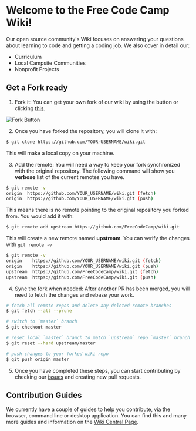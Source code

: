 # Welcome to the Free Code Camp Wiki!

Our open source community's Wiki focuses on answering your questions about learning to code and getting a coding job. We also cover in detail our:

- Curriculum
- Local Campsite Communities
- Nonprofit Projects

## Get a Fork ready

1. Fork it: You can get your own fork of our wiki by using the button or clicking [this](https://github.com/FreeCodeCamp/wiki/new/master?readme=1#fork-destination-box).

  ![Fork Button](https://help.github.com/assets/images/help/repository/fork_button.jpg)

2. Once you have forked the repository, you will clone it with:

  ```sh
  $ git clone https://github.com/YOUR-USERNAME/wiki.git
  ```

  This will make a local copy on your machine.

3. Add the remote: You will need a way to keep your fork synchronized with the original repository. The following command will show you **verbose** list of the current remotes you have.

  ```sh
  $ git remote -v
  origin  https://github.com/YOUR_USERNAME/wiki.git (fetch)
  origin  https://github.com/YOUR_USERNAME/wiki.git (push)
  ```

  This means there is no remote pointing to the original repository you forked from. You would add it with:

  ```sh
  $ git remote add upstream https://github.com/FreeCodeCamp/wiki.git
  ```

  This will create a new remote named **upstream**. You can verify the changes with `git remote -v`

  ```sh
  $ git remote -v
  origin    https://github.com/YOUR_USERNAME/wiki.git (fetch)
  origin    https://github.com/YOUR_USERNAME/wiki.git (push)
  upstream  https://github.com/FreeCodeCamp/wiki.git (fetch)
  upstream  https://github.com/FreeCodeCamp/wiki.git (push)
  ```

4. Sync the fork when needed: After another PR has been merged, you will need to fetch the changes and rebase your work.

  ```sh
  # fetch all remote repos and delete any deleted remote branches
  $ git fetch --all --prune

  # switch to `master` branch
  $ git checkout master

  # reset local `master` branch to match `upstream` repo `master` branch
  $ git reset --hard upstream/master

  # push changes to your forked wiki repo
  $ git push origin master
  ```

5. Once you have completed these steps, you can start contributing by checking our [issues](https://github.com/FreeCodeCamp/wiki/issues) and creating new pull requests.

## Contribution Guides

We currently have a couple of guides to help you contribute, via the browser, command line or desktop application. You can find this and many more guides and information on the [Wiki Central Page](https://github.com/FreeCodeCamp/FreeCodeCamp/wiki/Wiki).
